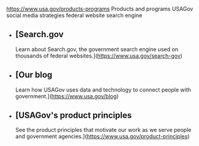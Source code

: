 

https://www.usa.gov/products-programs
Products and programs
USAGov social media strategies
federal website search engine

* [Search.gov
  ----------

  Learn about Search.gov, the government search engine used on thousands of federal websites.](https://www.usa.gov/search-gov)
* [Our blog
  --------

  Learn how USAGov uses data and technology to connect people with government.](https://www.usa.gov/blog)
* [USAGov's product principles
  ---------------------------

  See the product principles that motivate our work as we serve people and government agencies.](https://www.usa.gov/product-principles)
